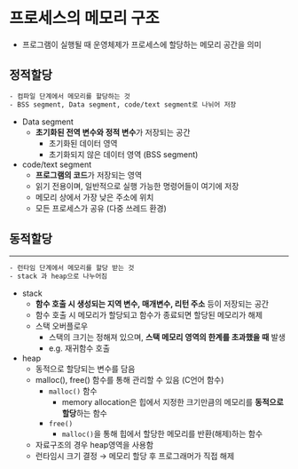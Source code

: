 # 프로세스의 메모리 구조



- 프로그램이 실행될 때 운영체제가 프로세스에 할당하는 메모리 공간을 의미

## 정적할당



```bash
- 컴파일 단계에서 메모리를 할당하는 것
- BSS segment, Data segment, code/text segment로 나뉘어 저장
```

- Data segment
    - **초기화된 전역 변수와 정적 변수**가 저장되는 공간
        - 초기화된 데이터 영역
        - 초기화되지 않은 데이터 영역 (BSS segment)
- code/text segment
    - **프로그램의 코드**가 저장되는 영역
    - 읽기 전용이며, 일반적으로 실행 가능한 명령어들이 여기에 저장
    - 메모리 상에서 가장 낮은 주소에 위치
    - 모든 프로세스가 공유 (다중 쓰레드 환경)

## 동적할당

---

```bash
- 런타임 단계에서 메모리를 할당 받는 것
- stack 과 heap으로 나누어짐
```

- stack
    - **함수 호출 시 생성되는 지역 변수, 매개변수, 리턴 주소** 등이 저장되는 공간
    - 함수 호출 시 메모리가 할당되고 함수가 종료되면 할당된 메모리가 해제
    - 스택 오버플로우
        - 스택의 크기는 정해져 있으며, **스택 메모리 영역의 한계를 초과했을 때** 발생
        - e.g. 재귀함수 호출
- heap
    - 동적으로 할당되는 변수를 담음
    - malloc(), free() 함수를 통해 관리할 수 있음 (C언어 함수)
        - `malloc()` 함수
            - memory allocation은 힙에서 지정한 크기만큼의 메모리를 **동적으로 할당**하는 함수
        - `free()`
            - `malloc()`을 통해 힙에서 할당한 메모리를 반환(해제)하는 함수
    - 자료구조의 경우 heap영역을 사용함
    - 런타임시 크기 결정 → 메모리 할당 후 프로그래머가 직접 해제
